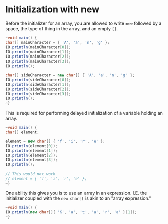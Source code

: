 # Initialization with new

Before the initializer for an array, you are allowed to write
`new` followed by a space, the type of thing in the array,
and an empty `[]`.

```java
~void main() {
char[] mainCharacter = { 'A', 'a', 'n', 'g' };
IO.println(mainCharacter[0]);
IO.println(mainCharacter[1]);
IO.println(mainCharacter[2]);
IO.println(mainCharacter[3]);
IO.println();

char[] sideCharacter = new char[] { 'A', 'a', 'n', 'g' };
IO.println(sideCharacter[0]);
IO.println(sideCharacter[1]);
IO.println(sideCharacter[2]);
IO.println(sideCharacter[3]);
IO.println();
~}
```

This is required for performing delayed initialization of a variable
holding an array.

```java
~void main() {
char[] element;

element = new char[] { 'f', 'i', 'r', 'e' };
IO.println(element[0]);
IO.println(element[1]);
IO.println(element[2]);
IO.println(element[3]);
IO.println();

// This would not work
// element = { 'f', 'i', 'r', 'e' };
~}
```

One ability this gives you is to use an array in an expression. I.E.
the initializer coupled with the `new char[]` is akin to an "array expression."

```java
~void main() {
IO.println(new char[]{ 'K', 'a', 't', 'a', 'r', 'a' }[1]);
~}
```